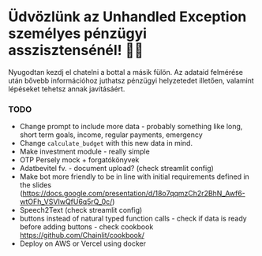 # Üdvözlünk az Unhandled Exception személyes pénzügyi asszisztensénél! 🚀🤖

Nyugodtan kezdj el chatelni a bottal a másik fülön. Az adataid felmérése után bővebb információhoz juthatsz pénzügyi helyzetedet illetően, valamint lépéseket tehetsz annak javításáért.

### TODO

* Change prompt to include more data - probably something like long, short term goals, income, regular payments, emergency
* Change `calculate_budget` with this new data in mind.
* Make investment module - really simple
* OTP Persely mock + forgatókönyvek
* Adatbevitel fv. - document upload? (check streamlit config)
* Make bot more friendly to be in line with initial requirements defined in the slides (https://docs.google.com/presentation/d/18o7qqmzCh2r2BhN_Awf6-wtOFh_VSVIwQfU6q5rQ_0c/)
* Speech2Text (check streamlit config)
* buttons instead of natural typed function calls - check if data is ready before adding buttons  - check cookbook https://github.com/Chainlit/cookbook/
* Deploy on AWS or Vercel using docker
